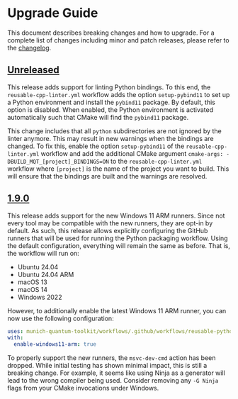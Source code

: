 # Upgrade Guide

This document describes breaking changes and how to upgrade. For a complete list of changes including minor and patch releases, please refer to the [changelog](CHANGELOG.md).

## [Unreleased]

This release adds support for linting Python bindings. To this end, the `reusable-cpp-linter.yml` workflow adds the option
`setup-pybind11` to set up a Python environment and install the `pybind11` package. By default, this option is disabled.
When enabled, the Python environment is activated automatically such that CMake will find the `pybind11` package.

This change includes that all `python` subdirectories are not ignored by the linter anymore. This may result in new warnings
when the bindings are changed. To fix this, enable the option `setup-pybind11` of the `reusable-cpp-linter.yml` workflow
and add the additional CMake argument `cmake-args: -DBUILD_MQT_[project]_BINDINGS=ON` to the `reusable-cpp-linter.yml` workflow where
`[project]` is the name of the project you want to build. This will ensure that the bindings are built and the warnings are
resolved.

## [1.9.0]

This release adds support for the new Windows 11 ARM runners.
Since not every tool may be compatible with the new runners, they are opt-in by default.
As such, this release allows explicitly configuring the GitHub runners that will be used for running the Python packaging workflow.
Using the default configuration, everything will remain the same as before. That is, the workflow will run on:

- Ubuntu 24.04
- Ubuntu 24.04 ARM
- macOS 13
- macOS 14
- Windows 2022

However, to additionally enable the latest Windows 11 ARM runner, you can now use the following configuration:

```yaml
uses: munich-quantum-toolkit/workflows/.github/workflows/reusable-python-packaging.yml@v1.9
with:
  enable-windows11-arm: true
```

To properly support the new runners, the `msvc-dev-cmd` action has been dropped.
While initial testing has shown minimal impact, this is still a breaking change.
For example, it seems like using Ninja as a generator will lead to the wrong compiler being used.
Consider removing any `-G Ninja` flags from your CMake invocations under Windows.

[unreleased]: https://github.com/munich-quantum-toolkit/workflows/compare/v1.9.0...HEAD
[1.9.0]: https://github.com/munich-quantum-toolkit/workflows/compare/v1.8.1...v1.9.0
